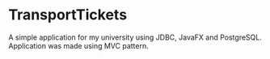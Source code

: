 # TransportTickets
A simple application for my university using JDBC, JavaFX and PostgreSQL. Application was made using MVC pattern.
